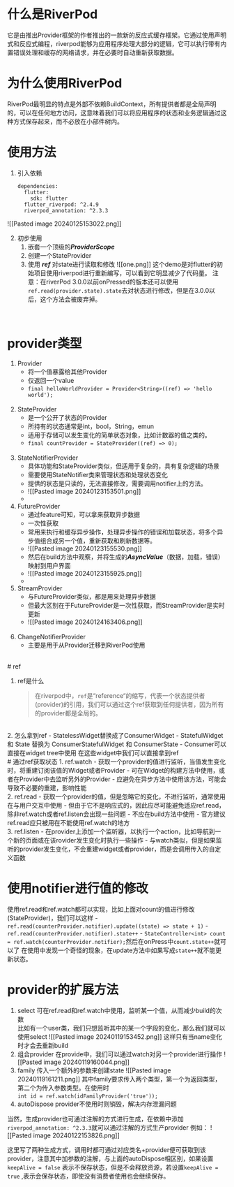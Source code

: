 # 什么是RiverPod
它是由推出Provider框架的作者推出的一款新的反应式缓存框架。它通过使用声明式和反应式编程，riverpod能够为应用程序处理大部分的逻辑，它可以执行带有内置错误处理和缓存的网络请求，并在必要时自动重新获取数据。
# 为什么使用RiverPod

RiverPod最明显的特点是外部不依赖BuildContext，所有提供者都是全局声明的，可以在任何地方访问，这意味着我们可以将应用程序的状态和业务逻辑通过这种方式保存起来，而不必放在小部件树内。

# 使用方法

1. 引入依赖
	```
	dependencies:
	  flutter:
	    sdk: flutter
	  flutter_riverpod: ^2.4.9
	  riverpod_annotation: ^2.3.3
	```
![[Pasted image 20240125153022.png]]

2. 初步使用
	1. 嵌套一个顶级的***ProviderScope***
	2. 创建一个StateProvider
	3. 使用 ***ref*** 对state进行读取和修改
	![[one.png]]
		这个demo是对flutter的初始项目使用riverpod进行重新编写，可以看到它明显减少了代码量。
		注意：在riverPod 3.0.0以前onPressed的版本还可以使用```ref.read(provider.state).state```去对状态进行修改，但是在3.0.0以后，这个方法会被废弃掉。
<br>

# provider类型

1. Provider
	- 将一个值暴露给其他Provider
	- 仅返回一个value
	- `final helloWorldProvider = Provider<String>((ref) => 'hello world');`
	<br>
2. StateProvider
	- 是一个公开了状态的Provider
	- 所持有的状态通常是int，bool，String，emun
	- 适用于存储可以发生变化的简单状态对象，比如计数器的值之类的。
	- `final countProvider = StateProvider((ref) => 0);`
	<br>
3. StateNotifierProvider
	- 具体功能和StateProvider类似，但适用于复杂的，具有复杂逻辑的场景
	- 需要使用StateNotifier类来管理状态和处理状态变化
	- 提供的状态是只读的，无法直接修改，需要调用notifier上的方法。
	- ![[Pasted image 20240123153501.png]]
	- <br>
4. FutureProvider
	- 通过feature可知，可以拿来获取异步数据
	- 一次性获取
	- 常用来执行和缓存异步操作，处理异步操作的错误和加载状态，将多个异步值组合成另一个值，重新获取和刷新数据等。
	- ![[Pasted image 20240123155530.png]]
	- 然后在build方法中观察，并将生成的***AsyncValue***（数据，加载，错误）映射到用户界面
	- ![[Pasted image 20240123155925.png]]
	- <br>
5. StreamProvider
	- 与FutureProvider类似，都是用来处理异步数据
	- 但最大区别在于FutureProvider是一次性获取，而StreamProvider是实时更新
	- ![[Pasted image 20240124163406.png]]
	<br>
6. ChangeNotifierProvider
	- 主要是用于从Provider迁移到RiverPod使用
<br>
#  ref

1. ref是什么
	> 在riverpod中，`ref`是“reference“的缩写，代表一个状态提供者(provider)的引用，我们可以通过这个ref获取到任何提供者，因为所有的provider都是全局的。
<br>
2. 怎么拿到ref
	- StatelessWidget替换成了ConsumerWidget
	- StatefulWidget 和 State 替换为 ConsumerStatefulWidget 和 ConsumerState
	- Consumer可以直接在widget tree中使用
	在这些widget中我们可以直接拿到ref
<br>
# 通过ref获取状态
1.  ref.watch
	-  获取一个provider的值进行监听，当值发生变化时，将重建订阅该值的Widget或者Provider
	- 可在Widget的构建方法中使用，或者在Provider中去监听另外的Provider
	- 应避免在异步方法中使用该方法，可能会导致不必要的重建，影响性能
	<br>
2.  ref.read
	- 获取一个provider的值，但是忽略它的变化，不进行监听，通常使用在与用户交互中使用
	- 但由于它不是响应式的，因此应尽可能避免适应ref.read，除非ref.watch或者ref.listen会出现一些问题
	- 不应在build方法中使用
	- 官方建议ref.read应只被用在不能使用ref.watch的地方
	<br>
3.  ref.listen
	- 在provider上添加一个监听器，以执行一个action，比如导航到一个新的页面或在该rovider发生变化时执行一些操作
	- 与watch类似，但是如果监听的provider发生变化，不会重建widget或者provider，而是会调用传入的自定义函数
			
# 使用notifier进行值的修改
使用ref.read和ref.watch都可以实现，比如上面对count的值进行修改(StateProvider)，我们可以这样
	- ```ref.read(counterProvider.notifier).update((state) => state + 1)```
	- `ref.read(counterProvider.notifier).state++`
	- `StateController<int> count = ref.watch(counterProvider.notifier);`然后在onPress中`count.state++`就可以了
	在使用中发现一个奇怪的现象，在update方法中如果写成`state++`就不能更新状态。
# provider的扩展方法
1. select
		可在ref.read和ref.watch中使用，监听某一个值，从而减少build的次数    
		比如有一个user类，我们只想监听其中的某一个字段的变化，那么我们就可以使用select
		![[Pasted image 20240119153452.png]]
		这样只有当name变化时才会去重新build
2. 组合provider
		在provide中，我们可以通过watch对另一个provider进行操作
		![[Pasted image 20240119160044.png]]
3. family
		传入一个额外的参数来创建state
		![[Pasted image 20240119161211.png]]
		其中family要求传入两个类型，第一个为返回类型，第二个为传入参数类型。在使用时  
		`int id = ref.watch(idFamilyProvider('true'));`
4. autoDispose
		provider不使用时则销毁，解决内存泄漏问题


当然，生成provider也可通过注解的方式进行生成，在依赖中添加`riverpod_annotation: ^2.3.3`就可以通过注解的方式生产provider
例如：
![[Pasted image 20240122153826.png]]

这里写了两种生成方式，调用时都可通过对应类名+provider便可获取到该provider，注意其中加参数的注解，与上面的autoDispose相区别，如果设置`keepAlive = false` 表示不保存状态，但是不会释放资源，若设置`keepAlive = true` ,表示会保存状态，即使没有消费者使用也会继续保存。